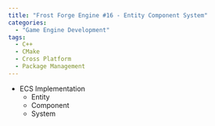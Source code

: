```yaml
---
title: "Frost Forge Engine #16 - Entity Component System"
categories:
  - "Game Engine Development"
tags:
  - C++
  - CMake
  - Cross Platform
  - Package Management
---
```


- ECS Implementation
  - Entity
  - Component
  - System
